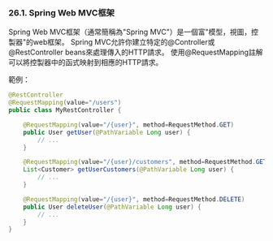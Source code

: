 ### 26.1. Spring Web MVC框架

Spring Web MVC框架（通常簡稱為"Spring MVC"）是一個富"模型，視圖，控製器"的web框架。
Spring MVC允許你建立特定的@Controller或@RestController beans來處理傳入的HTTP請求。
使用@RequestMapping註解可以將控製器中的函式映射到相應的HTTP請求。

範例：
```java
@RestController
@RequestMapping(value="/users")
public class MyRestController {

    @RequestMapping(value="/{user}", method=RequestMethod.GET)
    public User getUser(@PathVariable Long user) {
        // ...
    }

    @RequestMapping(value="/{user}/customers", method=RequestMethod.GET)
    List<Customer> getUserCustomers(@PathVariable Long user) {
        // ...
    }

    @RequestMapping(value="/{user}", method=RequestMethod.DELETE)
    public User deleteUser(@PathVariable Long user) {
        // ...
    }
}
```
